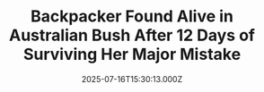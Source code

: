 ---
title: "Backpacker Found Alive in Australian Bush After 12 Days of Surviving Her Major Mistake"
date: 2025-07-16T15:30:13.000Z
category: Human Kindness
externalLink: "https://www.goodnewsnetwork.org/backpacker-found-alive-in-australian-bush-after-12-days-survival-experts-share-her-major-mistake/"
image: ""
excerpt: "A German backpacker lost for 12 days in the Australian outback has survived and spoken out regarding her traumatic experience. Carolina Wilga’s disappearance gripped the nation after her friends and family lost contact with her in late June and her van was discovered immobilized off a trail in a nature reserve in the state of […] The post Backpacker Found…"
---